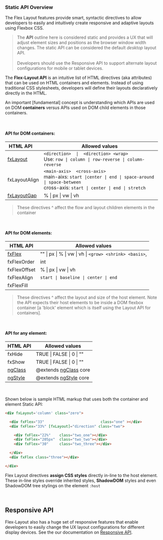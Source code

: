 ### Static API Overview

The Flex Layout features provide smart, syntactic directives to allow developers to easily and intuitively create responsive and adaptive layouts using Flexbox CSS. 

> The **API** outline here is considered static and provides a UX that will adjust element sizes and positions as the browser window width changes. The static API can be considered the default *desktop* layout API. <br/> <br/> Developers should use the Responsive API to support alternate layout configurations for mobile or tablet devices.

The **Flex-Layout API** is an intuitive list of HTML directives (aka attributes) that can be used on HTML containers and elements. Instead of using traditional CSS stylesheets, developers will define their layouts declaratively directly in the HTML.

An important [fundamental] concept is understanding which APIs are used on DOM **containers** versus APIs used on DOM child elements in those containers.  

<br/>

#### API for DOM containers:  

| HTML API &nbsp;&nbsp;&nbsp;    | Allowed values                                                          |
|--------------------|-------------------------------------------------------------------------|
|  [fxLayout](https://github.com/angular/flex-layout/wiki/fxLayout-API)          | `<direction>  \|  <direction> <wrap>` <br/> Use: `row \| column \| row-reverse \| column-reverse`                           |                  
|  fxLayoutAlign  | `<main-axis>  <cross-axis>` <br/> main-aixs: `start \|center \| end \| space-around \| space-between` <br/> cross-axis: `start \| center \| end \| stretch`                  |  fxLayoutWrap    | `"" \| wrap \| none \| nowrap \| reverse`                                   |                   
|  [fxLayoutGap](https://github.com/angular/flex-layout/wiki/fxLayoutGap-API)     | % \|  px \|  vw \|  vh                                                           |     

> These directives ^ affect the flow and layout children elements in the container

<br/>

#### API for DOM elements:   

| HTML API    | Allowed values                                                                 |
|--------------------|-------------------------------------------------------------------------|
|  [fxFlex](https://github.com/angular/flex-layout/wiki/fxFlex-API)           | ""  \| px  \|  % \|  vw \|  vh \|  `<grow> <shrink> <basis>`,                         |              
|  fxFlexOrder     | int                                                                     |                       
|  fxFlexOffset    | % \|  px \|  vw \|  vh                                                           |     
|  fxFlexAlign      | `start \| baseline \| center \| end`                                             |                   
|  fxFlexFill       |                                                                         |

> These directives ^ affect the layout and size of the host element. Note the API expects their host elements to be inside a DOM flexbox container [a 'block' element which is itself using the Layout API for containers].

<br/>

#### API for any element: 

| HTML API    | Allowed values                                                                 |
|--------------------|-------------------------------------------------------------------------|
|  fxHide           | TRUE \|  FALSE \|  0 \|  ""                                                      |     
|  fxShow           | TRUE \|  FALSE \|  0 \|  ""                                                      |     
|  [ngClass](https://github.com/angular/flex-layout/wiki/ngClass-API)          | @extends [ngClass](https://angular.io/docs/ts/latest/api/common/index/NgClass-directive.html) core                                                      |     
|  [ngStyle](https://github.com/angular/flex-layout/wiki/ngStyle-API)          | @extends [ngStyle](https://angular.io/docs/ts/latest/api/common/index/NgStyle-directive.html) core                                                      |      


<br/>

Shown below is sample HTML markup that uses both the container and element Static API:


```html
<div fxLayout='column' class="zero">

  <div fxFlex="33"                          class="one" ></div>
  <div fxFlex="33%" [fxLayout]="direction" class="two">

    <div fxFlex="22%"    class="two_one"></div>
    <div fxFlex="205px"  class="two_two"></div>
    <div fxFlex="30"     class="two_three"></div>

  </div>
  <div fxFlex class="three"></div>

</div>
```

Flex Layout directives **assign CSS styles** directly in-line to the host element. These in-line styles override inherited styles, **ShadowDOM** styles and even ShadowDOM tree stylings on the element  `:host`

<br/>

## Responsive API

Flex-Layout also has a huge set of responsive features that enable developers to easily change the UX layout configurations for different display devices. See the our documentation on [Responsive API](https://github.com/angular/flex-layout/wiki/Responsive-API).
